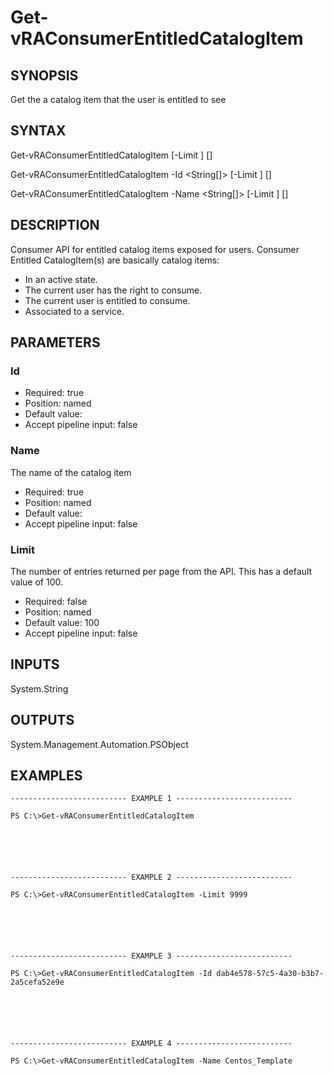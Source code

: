 # Get-vRAConsumerEntitledCatalogItem

## SYNOPSIS
    
Get the a catalog item that the user is entitled to see

## SYNTAX
 Get-vRAConsumerEntitledCatalogItem [-Limit <String>] [<CommonParameters>]  Get-vRAConsumerEntitledCatalogItem -Id <String[]> [-Limit <String>] [<CommonParameters>]  Get-vRAConsumerEntitledCatalogItem -Name <String[]> [-Limit <String>] [<CommonParameters>]     

## DESCRIPTION

Consumer API for entitled catalog items exposed for users. Consumer Entitled CatalogItem(s) are basically catalog items:
- In an active state.
- The current user has the right to consume.
- The current user is entitled to consume.
- Associated to a service.

## PARAMETERS


### Id


* Required: true
* Position: named
* Default value: 
* Accept pipeline input: false

### Name

The name of the catalog item

* Required: true
* Position: named
* Default value: 
* Accept pipeline input: false

### Limit

The number of entries returned per page from the API. This has a default value of 100.

* Required: false
* Position: named
* Default value: 100
* Accept pipeline input: false

## INPUTS

System.String

## OUTPUTS

System.Management.Automation.PSObject

## EXAMPLES
```
-------------------------- EXAMPLE 1 --------------------------

PS C:\>Get-vRAConsumerEntitledCatalogItem






-------------------------- EXAMPLE 2 --------------------------

PS C:\>Get-vRAConsumerEntitledCatalogItem -Limit 9999






-------------------------- EXAMPLE 3 --------------------------

PS C:\>Get-vRAConsumerEntitledCatalogItem -Id dab4e578-57c5-4a30-b3b7-2a5cefa52e9e






-------------------------- EXAMPLE 4 --------------------------

PS C:\>Get-vRAConsumerEntitledCatalogItem -Name Centos_Template
```

